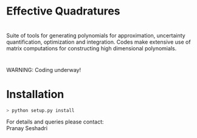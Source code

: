 # Effective Quadratures

# 

Suite of tools for generating polynomials for approximation, uncertainty quantification, optimization and integration. Codes make extensive use of matrix computations for constructing high dimensional polynomials.
#

WARNING: Coding underway!<br>

# Installation

```bash
> python setup.py install
```

For details and queries please contact:<br>
Pranay Seshadri <br>
